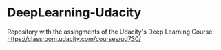 # DeepLearning-Udacity
Repository with the assingments of the Udacity's Deep Learning Course: https://classroom.udacity.com/courses/ud730/
